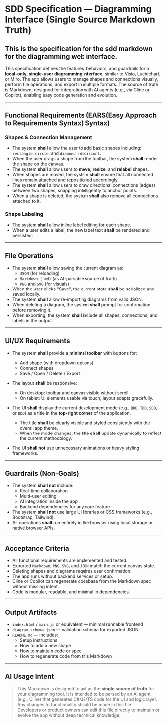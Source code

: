 # SDD Specification — Diagramming Interface (Single Source Markdown Truth)

## This is the specification for the sdd markdown for the diagramming web interface.

This specification defines the features, behaviors, and guardrails for a **local-only, single-user diagramming interface**, similar to Visio, Lucidchart, or Miro. The app allows users to manage shapes and connections visually, perform file operations, and export in multiple formats. The source of truth is Markdown, designed for integration with AI agents (e.g., via Cline or Copilot), enabling easy code generation and evolution.

---

## Functional Requirements (EARS(Easy Approach to Requirements Syntax) Syntax)

### Shapes & Connection Management

- The system **shall** allow the user to add basic shapes including: `rectangle`, `circle`, and `diamond (decision)`.
- When the user drags a shape from the toolbar, the system **shall** render the shape on the canvas.
- The system **shall** allow users to **move**, **resize**, and **relabel** shapes.
- When shapes are moved, the system **shall** ensure that all connected lines remain attached and repositioned accordingly.
- The system **shall** allow users to draw directional connections (edges) between two shapes, snapping intelligently to anchor points.
- When a shape is deleted, the system **shall** also remove all connections attached to it.

### Shape Labeling

- The system **shall** allow inline label editing for each shape.
- When a user edits a label, the new label text **shall** be rendered and persisted.

---

## File Operations

- The system **shall** allow saving the current diagram as:
  - `JSON` (for reloading)
  - `Markdown (.md)` (as AI-parsable source of truth)
  - `PNG` and `SVG` (for visuals)
- When the user clicks "Save", the current state **shall** be serialized and saved locally.
- The system **shall** allow re-importing diagrams from valid JSON.
- When deleting a diagram, the system **shall** prompt for confirmation before removing it.
- When exporting, the system **shall** include all shapes, connections, and labels in the output.

---

## UI/UX Requirements

- The system **shall** provide a **minimal toolbar** with buttons for:
  - Add shape (with dropdown options)
  - Connect shapes
  - Save / Open / Delete / Export

- The layout **shall** be responsive:
  - On desktop: toolbar and canvas visible without scroll.
  - On tablet: UI elements usable via touch; layout adapts gracefully.

- The UI **shall** display the current development mode (e.g., `BDD`, `TDD`, `SDD`, or `DDD`) as a title in the **top-right corner** of the application.
  - The title **shall** be clearly visible and styled consistently with the overall app theme.
  - When the mode changes, the title **shall** update dynamically to reflect the current methodology.

- The UI **shall not** use unnecessary animations or heavy styling frameworks.


---

## Guardrails (Non-Goals)

- The system **shall not** include:
  - Real-time collaboration
  - Multi-user editing
  - AI integration inside the app
  - Backend dependencies for any core feature
- The system **shall not** use large UI libraries or CSS frameworks (e.g., Bootstrap, Tailwind).
- All operations **shall** run entirely in the browser using local storage or native browser APIs.

---

## Acceptance Criteria

- All functional requirements are implemented and tested.
- Exported `Markdown`, `PNG`, `SVG`, and `JSON` match the current canvas state.
- Deleting shapes and diagrams requires user confirmation.
- The app runs without backend services or setup.
- Cline or Copilot can regenerate codebase from the Markdown spec without missing intent.
- Code is modular, readable, and minimal in dependencies.

---

## Output Artifacts

- `index.html` / `main.js` or equivalent — minimal runnable frontend
- `diagram.schema.json` — validation schema for exported JSON
- `README.md` — includes:
  - Setup instructions
  - How to add a new shape
  - How to maintain code or spec
  - How to regenerate code from this Markdown

---

## AI Usage Intent

> This Markdown is designed to act as the **single source of truth** for your diagramming tool. It is intended to be parsed by an AI agent (e.g., Cline) that generates C#/JS/TS code for the UI and logic layer.  
> Any changes to functionality should be made in this file.  
> Developers or product owners can edit this file directly to maintain or evolve the app without deep technical knowledge.

